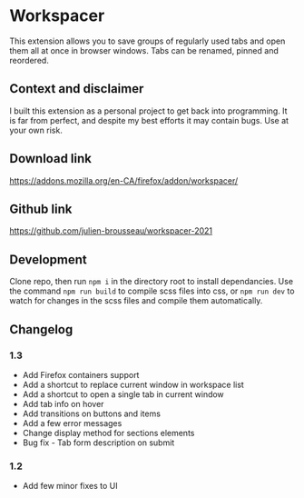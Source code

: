 # Workspacer
This extension allows you to save groups of regularly used tabs and open them all at once in browser windows. 
Tabs can be renamed, pinned and reordered.

## Context and disclaimer
I built this extension as a personal project to get back into programming.
It is far from perfect, and despite my best efforts it may contain bugs. Use at your own risk.

## Download link
https://addons.mozilla.org/en-CA/firefox/addon/workspacer/

## Github link
https://github.com/julien-brousseau/workspacer-2021

## Development
Clone repo, then run `npm i` in the directory root to install dependancies.
Use the command `npm run build` to compile scss files into css, or `npm run dev` to watch for changes in the scss files and compile them automatically.

## Changelog
### 1.3
- Add Firefox containers support
- Add a shortcut to replace current window in workspace list
- Add a shortcut to open a single tab in current window
- Add tab info on hover
- Add transitions on buttons and items
- Add a few error messages
- Change display method for sections elements
- Bug fix - Tab form description on submit

### 1.2
- Add few minor fixes to UI